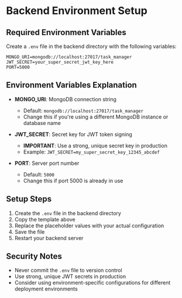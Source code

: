 # Backend Environment Setup

## Required Environment Variables

Create a `.env` file in the backend directory with the following variables:

```env
MONGO_URI=mongodb://localhost:27017/task_manager
JWT_SECRET=your_super_secret_jwt_key_here
PORT=5000
```

## Environment Variables Explanation

- **MONGO_URI**: MongoDB connection string
  - Default: `mongodb://localhost:27017/task_manager`
  - Change this if you're using a different MongoDB instance or database name

- **JWT_SECRET**: Secret key for JWT token signing
  - **IMPORTANT**: Use a strong, unique secret key in production
  - Example: `JWT_SECRET=my_super_secret_key_12345_abcdef`

- **PORT**: Server port number
  - Default: `5000`
  - Change this if port 5000 is already in use

## Setup Steps

1. Create the `.env` file in the backend directory
2. Copy the template above
3. Replace the placeholder values with your actual configuration
4. Save the file
5. Restart your backend server

## Security Notes

- Never commit the `.env` file to version control
- Use strong, unique JWT secrets in production
- Consider using environment-specific configurations for different deployment environments 